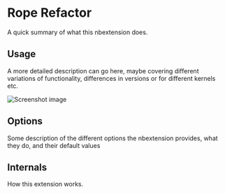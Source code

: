 Rope Refactor
==============

A quick summary of what this nbextension does.


Usage
-----

A more detailed description can go here, maybe covering different variations of functionality, differences in versions or for different kernels etc.

![Screenshot image](screenshot.png)


Options
-------

Some description of the different options the nbextension provides, what they do, and their default values

Internals
---------

How this extension works.